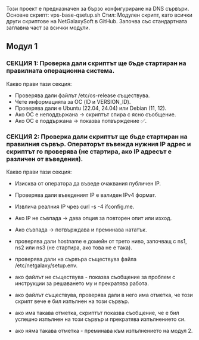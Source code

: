 Този проект е предназначен за бързо конфигуриране на DNS сървъри. 
Основне скрипт: vps-base-qsetup.sh 
Стил: Модулен скрипт, като всички други скриптове на NetGalaxySoft в GitHub. 
Започва със стандартната заглавна част за всички модули. 

## Модул 1 
### СЕКЦИЯ 1: Проверка дали скриптът ще бъде стартиран на правилната операционна система. 
Какво прави тази секция: 
- Проверява дали файлът /etc/os-release съществува. 
- Чете информацията за ОС (ID и VERSION_ID). 
- Проверява дали е Ubuntu (22.04, 24.04) или Debian (11, 12). 
- Ако ОС е неподдържана → скриптът спира с ясно съобщение. 
- Ако ОС е поддържана → показва потвърждение ✅. 

### СЕКЦИЯ 2: Проверка дали скриптът ще бъде стартиран на правилния сървър. Операторът въвежда нужния IP адрес и скриптът го проверява (не стартира, ако IP адресът е различен от въведения). 
Какво прави тази секция: 
- Изисква от оператора да въведе очаквания публичен IP.
- Проверява дали въведеният IP е валиден IPv4 формат.
- Извлича реалния IP чрез curl -s -4 ifconfig.me.
- Ако IP не съвпада → дава опция за повторен опит или изход.
- Ако съвпада → потвърждава и преминава нататък. 



- проверява дали hostname е домейн от трето ниво, започващ с ns1, ns2 или ns3 (не стартира, ако това не е така).
- проверява дали на сървъра съществува файла /etc/netgalaxy/setup.env.
- ако файлът не съществува - показва съобщение за проблем с инструкции за решаването му и прекратява работа.
- ако файлът съществува, проверява дали в него има отметка, че този скрипт вече е бил изпълнен на този сървър.
- ако има такава отметка, скриптът показва съобщение, че е бил успешно изпълнен на този сървър и прекратява изпълнението си.
- ако няма такава отметка - преминава към изпълнението на модул 2. 
  
